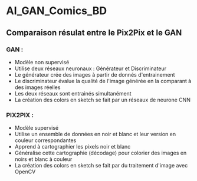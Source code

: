 # AI_GAN_Comics_BD
## Comparaison résulat entre le Pix2Pix et le GAN

### GAN :

- Modèle non supervisé
- Utilise deux réseaux neuronaux : Générateur et Discriminateur
- Le générateur crée des images à partir de donnés d'entrainement
- Le discriminateur évalue la qualité de l'image générée en la comparant à des images réelles
- Les deux réseaux sont entrainés simultanément
- La création des colors en sketch se fait par un réseaux de neurone CNN

### PIX2PIX : 

- Modèle supervisé
- Utilise un ensemble de données en noir et blanc et leur version en couleur correspondantes
- Apprend à cartographier les pixels noir et blanc
- Généralise cette cartographie (décodage) pour colorier des images en noirs et blanc à couleur
- La création des colors en sketch se fait par du traitement d'image avec OpenCV
